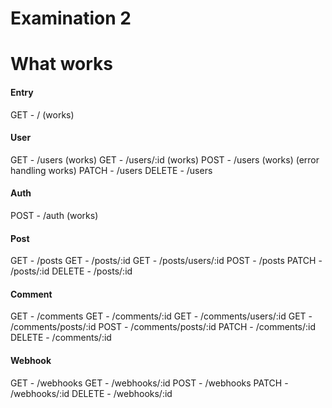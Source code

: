 # Examination 2

# What works

#### Entry
GET - / (works)

#### User
GET - /users (works)
GET - /users/:id (works)
POST - /users (works) (error handling works)
PATCH - /users 
DELETE - /users

#### Auth
POST - /auth (works)

#### Post
GET - /posts
GET - /posts/:id
GET - /posts/users/:id
POST - /posts
PATCH - /posts/:id
DELETE - /posts/:id

#### Comment
GET - /comments
GET - /comments/:id
GET - /comments/users/:id
GET - /comments/posts/:id
POST - /comments/posts/:id
PATCH - /comments/:id
DELETE - /comments/:id

#### Webhook
GET - /webhooks
GET - /webhooks/:id
POST - /webhooks
PATCH - /webhooks/:id
DELETE - /webhooks/:id